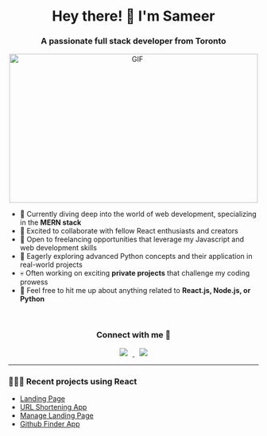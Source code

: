 <h1 align="center">Hey there! 👋 I'm Sameer</h1>
<h3 align="center">A passionate full stack developer from Toronto</h3>

<p align="center">
  <img align="center" height="300" width="500" alt="GIF" src="https://media.giphy.com/media/SWoSkN6DxTszqIKEqv/giphy.gif">
</p>

- 🌱 Currently diving deep into the world of web development, specializing in the **MERN stack**
- 👯 Excited to collaborate with fellow React enthusiasts and creators
- 🤝 Open to freelancing opportunities that leverage my Javascript and web development skills
- 🌱 Eagerly exploring advanced Python concepts and their application in real-world projects
- 💀 Often working on exciting **private projects** that challenge my coding prowess
- 💬 Feel free to hit me up about anything related to **React.js, Node.js, or Python**

<br/>

<h3 align="center">Connect with me 🤝</h3>
<p align="center">
  <a target="_blank" href="https://www.linkedin.com/in/mirsameerirfan/">
    <img src="https://img.icons8.com/doodle/40/000000/linkedin--v2.png" style="margin: 0 10px;">
  </a>
  <a target="_blank" href="https://instagram.com/mirsameerirfan">
    <img src="https://img.icons8.com/doodle/40/000000/instagram-new--v2.png" style="margin: 0 10px;">
  </a>
</p>

---

### 👨🏻‍💻 Recent projects using React

- [Landing Page](https://gpt3-e9g4rrts4-msi117.vercel.app/)
- [URL Shortening App](https://url-shortening-api-landing-page-two.vercel.app/)
- [Manage Landing Page](https://manage-landing-page-indol.vercel.app/)
- [Github Finder App](https://github-finder-using-react.vercel.app/)
